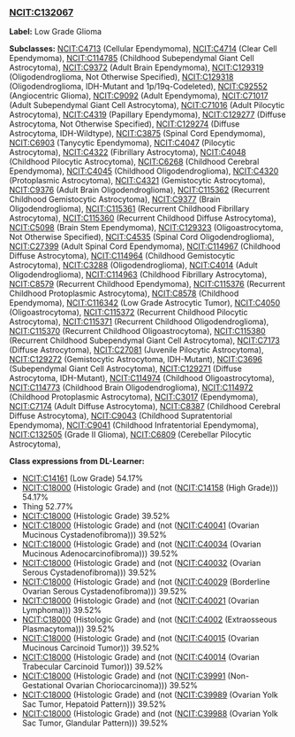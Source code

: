 
### [NCIT:C132067](http://purl.obolibrary.org/obo/NCIT_C132067)
**Label:** Low Grade Glioma

**Subclasses:** [NCIT:C4713](http://purl.obolibrary.org/obo/NCIT_C4713) (Cellular Ependymoma), [NCIT:C4714](http://purl.obolibrary.org/obo/NCIT_C4714) (Clear Cell Ependymoma), [NCIT:C114785](http://purl.obolibrary.org/obo/NCIT_C114785) (Childhood Subependymal Giant Cell Astrocytoma), [NCIT:C9372](http://purl.obolibrary.org/obo/NCIT_C9372) (Adult Brain Ependymoma), [NCIT:C129319](http://purl.obolibrary.org/obo/NCIT_C129319) (Oligodendroglioma, Not Otherwise Specified), [NCIT:C129318](http://purl.obolibrary.org/obo/NCIT_C129318) (Oligodendroglioma, IDH-Mutant and 1p/19q-Codeleted), [NCIT:C92552](http://purl.obolibrary.org/obo/NCIT_C92552) (Angiocentric Glioma), [NCIT:C9092](http://purl.obolibrary.org/obo/NCIT_C9092) (Adult Ependymoma), [NCIT:C71017](http://purl.obolibrary.org/obo/NCIT_C71017) (Adult Subependymal Giant Cell Astrocytoma), [NCIT:C71016](http://purl.obolibrary.org/obo/NCIT_C71016) (Adult Pilocytic Astrocytoma), [NCIT:C4319](http://purl.obolibrary.org/obo/NCIT_C4319) (Papillary Ependymoma), [NCIT:C129277](http://purl.obolibrary.org/obo/NCIT_C129277) (Diffuse Astrocytoma, Not Otherwise Specified), [NCIT:C129274](http://purl.obolibrary.org/obo/NCIT_C129274) (Diffuse Astrocytoma, IDH-Wildtype), [NCIT:C3875](http://purl.obolibrary.org/obo/NCIT_C3875) (Spinal Cord Ependymoma), [NCIT:C6903](http://purl.obolibrary.org/obo/NCIT_C6903) (Tanycytic Ependymoma), [NCIT:C4047](http://purl.obolibrary.org/obo/NCIT_C4047) (Pilocytic Astrocytoma), [NCIT:C4322](http://purl.obolibrary.org/obo/NCIT_C4322) (Fibrillary Astrocytoma), [NCIT:C4048](http://purl.obolibrary.org/obo/NCIT_C4048) (Childhood Pilocytic Astrocytoma), [NCIT:C6268](http://purl.obolibrary.org/obo/NCIT_C6268) (Childhood Cerebral Ependymoma), [NCIT:C4045](http://purl.obolibrary.org/obo/NCIT_C4045) (Childhood Oligodendroglioma), [NCIT:C4320](http://purl.obolibrary.org/obo/NCIT_C4320) (Protoplasmic Astrocytoma), [NCIT:C4321](http://purl.obolibrary.org/obo/NCIT_C4321) (Gemistocytic Astrocytoma), [NCIT:C9376](http://purl.obolibrary.org/obo/NCIT_C9376) (Adult Brain Oligodendroglioma), [NCIT:C115362](http://purl.obolibrary.org/obo/NCIT_C115362) (Recurrent Childhood Gemistocytic Astrocytoma), [NCIT:C9377](http://purl.obolibrary.org/obo/NCIT_C9377) (Brain Oligodendroglioma), [NCIT:C115361](http://purl.obolibrary.org/obo/NCIT_C115361) (Recurrent Childhood Fibrillary Astrocytoma), [NCIT:C115360](http://purl.obolibrary.org/obo/NCIT_C115360) (Recurrent Childhood Diffuse Astrocytoma), [NCIT:C5098](http://purl.obolibrary.org/obo/NCIT_C5098) (Brain Stem Ependymoma), [NCIT:C129323](http://purl.obolibrary.org/obo/NCIT_C129323) (Oligoastrocytoma, Not Otherwise Specified), [NCIT:C4535](http://purl.obolibrary.org/obo/NCIT_C4535) (Spinal Cord Oligodendroglioma), [NCIT:C27399](http://purl.obolibrary.org/obo/NCIT_C27399) (Adult Spinal Cord Ependymoma), [NCIT:C114967](http://purl.obolibrary.org/obo/NCIT_C114967) (Childhood Diffuse Astrocytoma), [NCIT:C114964](http://purl.obolibrary.org/obo/NCIT_C114964) (Childhood Gemistocytic Astrocytoma), [NCIT:C3288](http://purl.obolibrary.org/obo/NCIT_C3288) (Oligodendroglioma), [NCIT:C4014](http://purl.obolibrary.org/obo/NCIT_C4014) (Adult Oligodendroglioma), [NCIT:C114963](http://purl.obolibrary.org/obo/NCIT_C114963) (Childhood Fibrillary Astrocytoma), [NCIT:C8579](http://purl.obolibrary.org/obo/NCIT_C8579) (Recurrent Childhood Ependymoma), [NCIT:C115376](http://purl.obolibrary.org/obo/NCIT_C115376) (Recurrent Childhood Protoplasmic Astrocytoma), [NCIT:C8578](http://purl.obolibrary.org/obo/NCIT_C8578) (Childhood Ependymoma), [NCIT:C116342](http://purl.obolibrary.org/obo/NCIT_C116342) (Low Grade Astrocytic Tumor), [NCIT:C4050](http://purl.obolibrary.org/obo/NCIT_C4050) (Oligoastrocytoma), [NCIT:C115372](http://purl.obolibrary.org/obo/NCIT_C115372) (Recurrent Childhood Pilocytic Astrocytoma), [NCIT:C115371](http://purl.obolibrary.org/obo/NCIT_C115371) (Recurrent Childhood Oligodendroglioma), [NCIT:C115370](http://purl.obolibrary.org/obo/NCIT_C115370) (Recurrent Childhood Oligoastrocytoma), [NCIT:C115380](http://purl.obolibrary.org/obo/NCIT_C115380) (Recurrent Childhood Subependymal Giant Cell Astrocytoma), [NCIT:C7173](http://purl.obolibrary.org/obo/NCIT_C7173) (Diffuse Astrocytoma), [NCIT:C27081](http://purl.obolibrary.org/obo/NCIT_C27081) (Juvenile Pilocytic Astrocytoma), [NCIT:C129272](http://purl.obolibrary.org/obo/NCIT_C129272) (Gemistocytic Astrocytoma, IDH-Mutant), [NCIT:C3696](http://purl.obolibrary.org/obo/NCIT_C3696) (Subependymal Giant Cell Astrocytoma), [NCIT:C129271](http://purl.obolibrary.org/obo/NCIT_C129271) (Diffuse Astrocytoma, IDH-Mutant), [NCIT:C114974](http://purl.obolibrary.org/obo/NCIT_C114974) (Childhood Oligoastrocytoma), [NCIT:C114773](http://purl.obolibrary.org/obo/NCIT_C114773) (Childhood Brain Oligodendroglioma), [NCIT:C114972](http://purl.obolibrary.org/obo/NCIT_C114972) (Childhood Protoplasmic Astrocytoma), [NCIT:C3017](http://purl.obolibrary.org/obo/NCIT_C3017) (Ependymoma), [NCIT:C7174](http://purl.obolibrary.org/obo/NCIT_C7174) (Adult Diffuse Astrocytoma), [NCIT:C8387](http://purl.obolibrary.org/obo/NCIT_C8387) (Childhood Cerebral Diffuse Astrocytoma), [NCIT:C9043](http://purl.obolibrary.org/obo/NCIT_C9043) (Childhood Supratentorial Ependymoma), [NCIT:C9041](http://purl.obolibrary.org/obo/NCIT_C9041) (Childhood Infratentorial Ependymoma), [NCIT:C132505](http://purl.obolibrary.org/obo/NCIT_C132505) (Grade II Glioma), [NCIT:C6809](http://purl.obolibrary.org/obo/NCIT_C6809) (Cerebellar Pilocytic Astrocytoma), 

**Class expressions from DL-Learner:**

- [NCIT:C14161](http://purl.obolibrary.org/obo/NCIT_C14161) (Low Grade) 54.17%
- [NCIT:C18000](http://purl.obolibrary.org/obo/NCIT_C18000) (Histologic Grade) and (not ([NCIT:C14158](http://purl.obolibrary.org/obo/NCIT_C14158) (High Grade))) 54.17%
- Thing 52.77%
- [NCIT:C18000](http://purl.obolibrary.org/obo/NCIT_C18000) (Histologic Grade) 39.52%
- [NCIT:C18000](http://purl.obolibrary.org/obo/NCIT_C18000) (Histologic Grade) and (not ([NCIT:C40041](http://purl.obolibrary.org/obo/NCIT_C40041) (Ovarian Mucinous Cystadenofibroma))) 39.52%
- [NCIT:C18000](http://purl.obolibrary.org/obo/NCIT_C18000) (Histologic Grade) and (not ([NCIT:C40034](http://purl.obolibrary.org/obo/NCIT_C40034) (Ovarian Mucinous Adenocarcinofibroma))) 39.52%
- [NCIT:C18000](http://purl.obolibrary.org/obo/NCIT_C18000) (Histologic Grade) and (not ([NCIT:C40032](http://purl.obolibrary.org/obo/NCIT_C40032) (Ovarian Serous Cystadenofibroma))) 39.52%
- [NCIT:C18000](http://purl.obolibrary.org/obo/NCIT_C18000) (Histologic Grade) and (not ([NCIT:C40029](http://purl.obolibrary.org/obo/NCIT_C40029) (Borderline Ovarian Serous Cystadenofibroma))) 39.52%
- [NCIT:C18000](http://purl.obolibrary.org/obo/NCIT_C18000) (Histologic Grade) and (not ([NCIT:C40021](http://purl.obolibrary.org/obo/NCIT_C40021) (Ovarian Lymphoma))) 39.52%
- [NCIT:C18000](http://purl.obolibrary.org/obo/NCIT_C18000) (Histologic Grade) and (not ([NCIT:C4002](http://purl.obolibrary.org/obo/NCIT_C4002) (Extraosseous Plasmacytoma))) 39.52%
- [NCIT:C18000](http://purl.obolibrary.org/obo/NCIT_C18000) (Histologic Grade) and (not ([NCIT:C40015](http://purl.obolibrary.org/obo/NCIT_C40015) (Ovarian Mucinous Carcinoid Tumor))) 39.52%
- [NCIT:C18000](http://purl.obolibrary.org/obo/NCIT_C18000) (Histologic Grade) and (not ([NCIT:C40014](http://purl.obolibrary.org/obo/NCIT_C40014) (Ovarian Trabecular Carcinoid Tumor))) 39.52%
- [NCIT:C18000](http://purl.obolibrary.org/obo/NCIT_C18000) (Histologic Grade) and (not ([NCIT:C39991](http://purl.obolibrary.org/obo/NCIT_C39991) (Non-Gestational Ovarian Choriocarcinoma))) 39.52%
- [NCIT:C18000](http://purl.obolibrary.org/obo/NCIT_C18000) (Histologic Grade) and (not ([NCIT:C39989](http://purl.obolibrary.org/obo/NCIT_C39989) (Ovarian Yolk Sac Tumor, Hepatoid Pattern))) 39.52%
- [NCIT:C18000](http://purl.obolibrary.org/obo/NCIT_C18000) (Histologic Grade) and (not ([NCIT:C39988](http://purl.obolibrary.org/obo/NCIT_C39988) (Ovarian Yolk Sac Tumor, Glandular Pattern))) 39.52%


